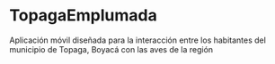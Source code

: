 # TopagaEmplumada
Aplicación móvil diseñada para la interacción entre los habitantes del municipio de Topaga, Boyacá con las aves de la región

